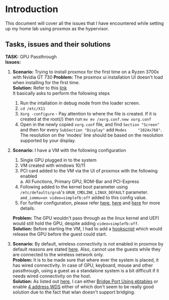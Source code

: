 # Introduction

This document will cover all the issues that I have encountered while setting up my home lab using proxmox as the hypervisor.


## Tasks, issues and their solutions

**TASK:** GPU Passthrough  
**Issues:**  
1. **Scenario:** Trying to install proxmox for the first time on a Ryzen 3700x with Nvidia GT 730
   **Problem:** The proxmox ui installation UI doesn't load when installing for the first time.  
   **Solution:** Refer to this [link](https://robertoviola.cloud/2020/04/16/proxmox-no-screen-during-installation/)  
   It basically asks to perform the following steps
   1. Run the intallation in debug mode from the loader screen.
   2. `cd /etc/X11`
   3. `Xorg -configure` - Pay attention to where the file is created. If it is created at the root(/) then run `mv mv /xorg.conf.new xorg.conf`
   4. Open in the newly copied `xorg.conf` file, and find `Section "Screen"` and then for every `SubSection "Display"` add `Modes     "1024x768"`. The resolution on the 'modes' line should be based on the resolution supported by your display.
2. **Scenario:** I have a VM with the following configuration  
   1. Single GPU plugged in to the system
   2. VM created with windows 10/11
   3. PCI card added to the VM via the UI of proxmox with the following enabled  
      a. All Functions, Primary GPU, ROM-Bar and PCI-Express
   4. Following added to the kernel boot parameter using `/etc/defaults/grub`'s `GRUB_CMDLINE_LINUX_DEFAULT` parameter. `amd_iommu=on video=simplefb:off` added to this config value.
   5. For further configuration, please refer [here](https://pve.proxmox.com/pve-docs/pve-admin-guide.html#qm_pci_passthrough), [here](https://pve.proxmox.com/wiki/Pci_passthrough) and [here](https://forum.proxmox.com/threads/gpu-passthrough-issues-after-upgrade-to-7-2.109051/) for more details.  
    
   **Problem:** The GPU wouldn't pass through as the linux kernel and UEFI would still hold the GPU, despite adding `video=simplefb:off`.  
   **Solution:** Before starting the VM, I had to add a [hookscript](https://pve.proxmox.com/pve-docs/pve-admin-guide.html#_hookscripts) which would release the GPU before the guest could start.
3. **Scenario:** By default, wireless connectivity is not enabled in proxmox by default reasons are stated [here](https://pve.proxmox.com/wiki/WLAN). Also, cannot use the guests while they are connected to the wireless network only.    
   **Problem:** It is to be made sure that where ever the system is placed, it has wired connectivity. In case of GPU, keyboard, mouse and other passthrough, using a guest as a standalone system is a bit difficult if it needs wired connectivity on the host.  
   **Solution:** As listed out [here](https://pve.proxmox.com/wiki/WLAN), I can either [Bridge Port Using ebtables](https://pve.proxmox.com/wiki/WLAN#Bridge_Port_Using_ebtables) or enable [4 address WDS](https://pve.proxmox.com/wiki/WLAN#4_address_mode_.28WDS.29) either of which don't seem to be really good solution due to the fact that wlan doesn't support bridging.
